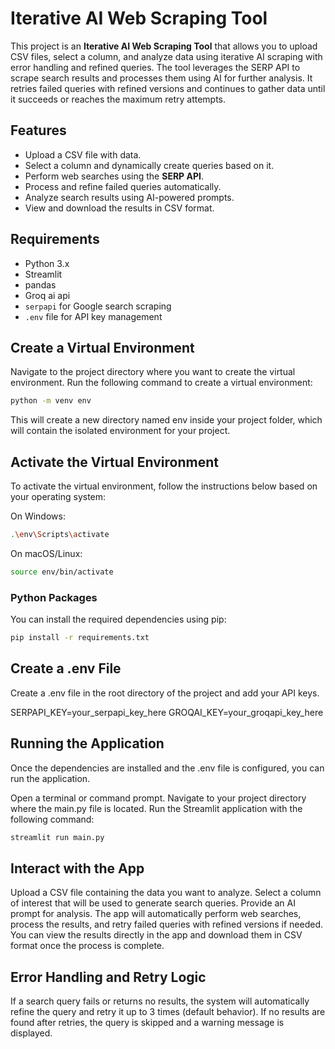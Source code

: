 # Iterative AI Web Scraping Tool

This project is an **Iterative AI Web Scraping Tool** that allows you to upload CSV files, select a column, and analyze data using iterative AI scraping with error handling and refined queries. The tool leverages the SERP API to scrape search results and processes them using AI for further analysis. It retries failed queries with refined versions and continues to gather data until it succeeds or reaches the maximum retry attempts.

## Features

- Upload a CSV file with data.
- Select a column and dynamically create queries based on it.
- Perform web searches using the **SERP API**.
- Process and refine failed queries automatically.
- Analyze search results using AI-powered prompts.
- View and download the results in CSV format.

## Requirements

- Python 3.x
- Streamlit
- pandas
- Groq ai api
- `serpapi` for Google search scraping
- `.env` file for API key management

## Create a Virtual Environment
Navigate to the project directory where you want to create the virtual environment.
Run the following command to create a virtual environment:
```bash
python -m venv env
```
This will create a new directory named env inside your project folder, which will contain the isolated environment for your project.

## Activate the Virtual Environment
To activate the virtual environment, follow the instructions below based on your operating system:

On Windows:
```bash
.\env\Scripts\activate
```
On macOS/Linux:
```bash
source env/bin/activate
```

### Python Packages

You can install the required dependencies using pip:

```bash
pip install -r requirements.txt
```

## Create a .env File

Create a .env file in the root directory of the project and add your API keys.

SERPAPI_KEY=your_serpapi_key_here
GROQAI_KEY=your_groqapi_key_here

## Running the Application

Once the dependencies are installed and the .env file is configured, you can run the application.

Open a terminal or command prompt.
Navigate to your project directory where the main.py file is located.
Run the Streamlit application with the following command:
```bash
streamlit run main.py
```

## Interact with the App
Upload a CSV file containing the data you want to analyze.
Select a column of interest that will be used to generate search queries.
Provide an AI prompt for analysis.
The app will automatically perform web searches, process the results, and retry failed queries with refined versions if needed.
You can view the results directly in the app and download them in CSV format once the process is complete.

## Error Handling and Retry Logic
If a search query fails or returns no results, the system will automatically refine the query and retry it up to 3 times (default behavior).
If no results are found after retries, the query is skipped and a warning message is displayed.




